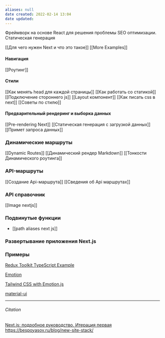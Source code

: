 ```yaml
---
aliases: null
date created: 2022-02-14 13:04
date updated:
---
```

Фреймворк на основе React для решения проблемы SEO оптимизации. Статическая генерация

[[Для чего нужен Next и что это такое]]
[[More Examples]]

#### Навигация

[[Роутинг]]

#### Стили

[[Как менять head для каждой страницы]]
[[Как работать со статикой]]
[[Подключение стороннего js]]
[[Layout компонент]]
[[Как писать css в next]]
[[Советы по стилю]]

#### Предварительный рендеринг и выборка данных
[[Pre-rendering Next]]
[[Статическая генерация с загрузкой данных]]
[[Примет запроса данных]]


### Динамические маршруты
[[Dynamic Routes]]
[[Динамический рендер Markdown]]
[[Тонкости Динамического роутинга]]

### API-маршруты

[[Создание Api-маршрута]]
[[Сведения об Api маршрутах]]

### API справочник
[[Image nextjs]]

### Подвинутые функции
- [[path aliases next js]]

### Развертывание приложения Next.js

### Примеры
[Redux Toolkit TypeScript Example](https://github.com/vercel/next.js/tree/canary/examples/with-redux)

[Emotion](https://github.com/vercel/next.js/tree/canary/examples/with-emotion)

[Tailwind CSS with Emotion.js](https://github.com/vercel/next.js/tree/canary/examples/with-tailwindcss-emotion)

[material-ui](https://github.com/mui/material-ui/tree/master/examples/nextjs)


---

###### Citation
[Next.js: подробное руководство. Итерация первая](https://habr.com/ru/company/timeweb/blog/588498/#%D0%BC%D0%B0%D0%BA%D0%B5%D1%82%D1%8B-layouts)
https://bespoyasov.ru/blog/new-site-stack/